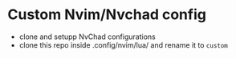 # Custom Nvim/Nvchad config

- clone and setupp NvChad configurations
- clone this repo inside .config/nvim/lua/ and rename it to `custom`
